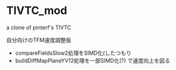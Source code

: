 # TIVTC_mod
a clone of pinterf's TIVTC

自分向けのTFM速度調整版
- compareFieldsSlow2処理をSIMD化(したつもり
- buildDiffMapPlaneYV12処理を一部SIMD化(?)
で速度向上を図る
